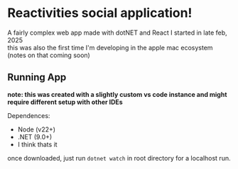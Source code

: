# Reactivities social application!

A fairly complex web app made with dotNET and React I started in late feb, 2025  
this was also the first time I'm developing in the apple mac ecosystem (notes on that coming soon)  

## Running App
**note: this was created with a slightly custom vs code instance and might require different setup with other IDEs**

Dependences:
- Node (v22+)
- .NET (9.0+)
- I think thats it

once downloaded, just run `dotnet watch` in root directory for a localhost run.
